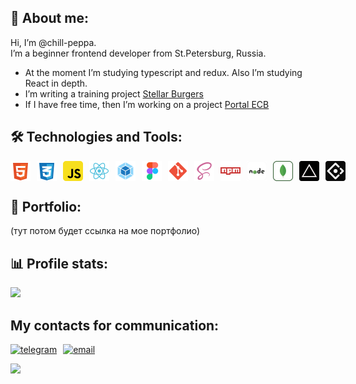 ## 🖖 About me:

<p>Hi, I’m @chill-peppa.<br/> I’m a beginner frontend developer from St.Petersburg, Russia.</p>

- At the moment I’m studying typescript and redux. Also I’m studying React in depth.
- I’m writing a training project [Stellar Burgers](https://github.com/Chill-Peppa/react-burger)
- If I have free time, then I’m working on a project [Portal ECB](https://github.com/Chill-Peppa/antdesign)

## 🛠️ Technologies and Tools:

<div style="display:flex; gap: 10px;"> 
<img src="./images/html.svg" height="32" alt='HTML'/>
<img src="./images/css.svg" height="32" alt='CSS'/>
<img src="./images/javascript.svg" height="32" alt='JavaScript'/>
<img src="./images/react.svg" height="32" alt='React'/>
<img src="./images/webpack.svg" height="32" alt='Webpack'/>
<img src="./images/figma.svg" height="32" alt='Figma'/>
<img src="./images/git.svg" height="32" alt='GIT'/>
<img src="./images/scss.svg" height="32" alt='SCSS'/>
<img src="./images/npm.svg" height="32" alt='NPM'/>
<img src="./images/nodejs.svg" height="32" alt='Node.js'/>
<img src="./images/mongodb.svg" height="32" alt='MongoDB'/>
<img src="./images/vercel.svg" height="32" alt='Vercel'/>
<img src="./images/antdesign.svg" height="32" alt='AntDesign'/>
</div>

## 📂 Portfolio:

(тут потом будет ссылка на мое портфолио)

## 📊 Profile stats:

![](https://github-readme-stats.vercel.app/api/top-langs/?username=chill-peppa&theme=tokyonight&hide_border=false&include_all_commits=false&count_private=false&layout=compact)

## My contacts for communication:

<div style="display:flex; gap: 10px; margin-bottom: 0.3em;">
  <a href="https://t.me/chill-peppa">
    <img src="https://img.shields.io/badge/Telegram-blue?style=for-the-badge&logo=telegram&logoColor=white" alt="telegram"/>
  </a>
  <a href="mailto:www.nastya97@yandex.ru">
    <img src="https://img.shields.io/badge/Email-red?style=for-the-badge&logo=maildotru&logoColor=white" alt="email"/>
  </a>
</div>

![](https://komarev.com/ghpvc/?username=Chill-Peppa&color=blue)
